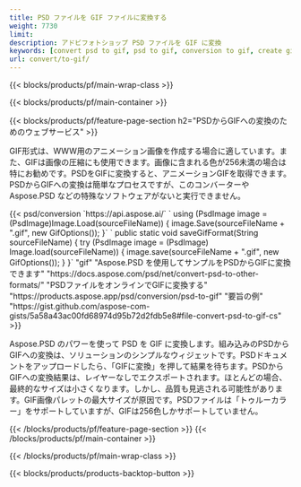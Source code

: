 ```yaml
---
title: PSD ファイルを GIF ファイルに変換する
weight: 7730
limit: 
description: アドビフォトショップ PSD ファイルを GIF に変換
keywords: [convert psd to gif, psd to gif, conversion to gif, create gif from psd, print psd as gif]
url: convert/to-gif/
---
```


{{< blocks/products/pf/main-wrap-class >}}

{{< blocks/products/pf/main-container >}}

{{< blocks/products/pf/feature-page-section h2="PSDからGIFへの変換のためのウェブサービス" >}}
<p>GIF形式は、WWW用のアニメーション画像を作成する場合に適しています。また、GIFは画像の圧縮にも使用できます。画像に含まれる色が256未満の場合は特にお勧めです。PSDをGIFに変換すると、アニメーションGIFを取得できます。PSDからGIFへの変換は簡単なプロセスですが、このコンバーターや Aspose.PSD などの特殊なソフトウェアがないと実行できません。</p>
{{< psd/conversion `https://api.aspose.ai/` 
`    using (PsdImage image = (PsdImage)Image.Load(sourceFileName))
    {
        image.Save(sourceFileName + ".gif",  new GifOptions());
    }` 
	`    public static void saveGifFormat(String sourceFileName) {
        try (PsdImage image = (PsdImage) Image.load(sourceFileName)) {
            image.save(sourceFileName + ".gif", new GifOptions());
        }
    }` 
"gif" 
"Aspose.PSD を使用してサンプルをPSDからGIFに変換できます"  "https://docs.aspose.com/psd/net/convert-psd-to-other-formats/" 
"PSDファイルをオンラインでGIFに変換する" "https://products.aspose.app/psd/conversion/psd-to-gif" 
"要旨の例" "https://gist.github.com/aspose-com-gists/5a58a43ac00fd68974d95b72d2fdb5e8#file-convert-psd-to-gif-cs" >}}
<p>Aspose.PSD のパワーを使って PSD を GIF に変換します。組み込みのPSDからGIFへの変換は、ソリューションのシンプルなウィジェットです。PSDドキュメントをアップロードしたら、「GIFに変換」を押して結果を待ちます。PSDからGIFへの変換結果は、レイヤーなしでエクスポートされます。ほとんどの場合、最終的なサイズは小さくなります。しかし、品質も見逃される可能性があります。GIF画像パレットの最大サイズが原因です。PSDファイルは「トゥルーカラー」をサポートしていますが、GIFは256色しかサポートしていません。 </p>
{{< /blocks/products/pf/feature-page-section >}}
{{< /blocks/products/pf/main-container >}}


{{< /blocks/products/pf/main-wrap-class >}}

{{< blocks/products/products-backtop-button >}}

